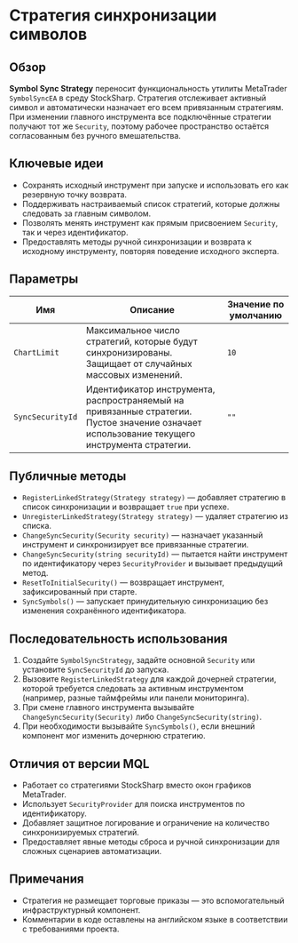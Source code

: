 # Стратегия синхронизации символов

## Обзор
**Symbol Sync Strategy** переносит функциональность утилиты MetaTrader `SymbolSyncEA` в среду StockSharp. Стратегия отслеживает активный символ и автоматически назначает его всем привязанным стратегиям. При изменении главного инструмента все подключённые стратегии получают тот же `Security`, поэтому рабочее пространство остаётся согласованным без ручного вмешательства.

## Ключевые идеи
- Сохранять исходный инструмент при запуске и использовать его как резервную точку возврата.
- Поддерживать настраиваемый список стратегий, которые должны следовать за главным символом.
- Позволять менять инструмент как прямым присвоением `Security`, так и через идентификатор.
- Предоставлять методы ручной синхронизации и возврата к исходному инструменту, повторяя поведение исходного эксперта.

## Параметры
| Имя | Описание | Значение по умолчанию |
| --- | -------- | --------------------- |
| `ChartLimit` | Максимальное число стратегий, которые будут синхронизированы. Защищает от случайных массовых изменений. | `10` |
| `SyncSecurityId` | Идентификатор инструмента, распространяемый на привязанные стратегии. Пустое значение означает использование текущего инструмента стратегии. | `""` |

## Публичные методы
- `RegisterLinkedStrategy(Strategy strategy)` — добавляет стратегию в список синхронизации и возвращает `true` при успехе.
- `UnregisterLinkedStrategy(Strategy strategy)` — удаляет стратегию из списка.
- `ChangeSyncSecurity(Security security)` — назначает указанный инструмент и синхронизирует все привязанные стратегии.
- `ChangeSyncSecurity(string securityId)` — пытается найти инструмент по идентификатору через `SecurityProvider` и вызывает предыдущий метод.
- `ResetToInitialSecurity()` — возвращает инструмент, зафиксированный при старте.
- `SyncSymbols()` — запускает принудительную синхронизацию без изменения сохранённого идентификатора.

## Последовательность использования
1. Создайте `SymbolSyncStrategy`, задайте основной `Security` или установите `SyncSecurityId` до запуска.
2. Вызовите `RegisterLinkedStrategy` для каждой дочерней стратегии, которой требуется следовать за активным инструментом (например, разные таймфреймы или панели мониторинга).
3. При смене главного инструмента вызывайте `ChangeSyncSecurity(Security)` либо `ChangeSyncSecurity(string)`.
4. При необходимости вызывайте `SyncSymbols()`, если внешний компонент мог изменить дочернюю стратегию.

## Отличия от версии MQL
- Работает со стратегиями StockSharp вместо окон графиков MetaTrader.
- Использует `SecurityProvider` для поиска инструментов по идентификатору.
- Добавляет защитное логирование и ограничение на количество синхронизируемых стратегий.
- Предоставляет явные методы сброса и ручной синхронизации для сложных сценариев автоматизации.

## Примечания
- Стратегия не размещает торговые приказы — это вспомогательный инфраструктурный компонент.
- Комментарии в коде оставлены на английском языке в соответствии с требованиями проекта.
